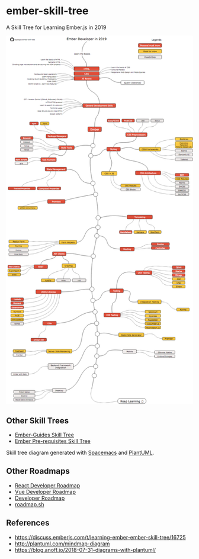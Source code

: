 # ember-skill-tree
A Skill Tree for Learning Ember.js in 2019

![Ember Skill Tree](https://github.com/rajasegar/ember-skill-tree/raw/master/ember-developer-roadmap.png)

## Other Skill Trees
- [Ember-Guides Skill Tree](https://github.com/rajasegar/ember-skill-tree/raw/master/ember-guides.png)
- [Ember Pre-requisites Skill Tree](https://github.com/rajasegar/ember-skill-tree/raw/master/pre-req.png)

Skill tree diagram generated with [Spacemacs](http://spacemacs.org) and [PlantUML](http://plantuml.com/).

## Other Roadmaps
- [React Developer Roadmap](https://github.com/adam-golab/react-developer-roadmap)
- [Vue Developer Roadmap](https://github.com/flaviocopes/vue-developer-roadmap)
- [Developer Roadmap](https://github.com/kamranahmedse/developer-roadmap)
- [roadmap.sh](https://roadmap.sh/)

## References
- https://discuss.emberjs.com/t/learning-ember-ember-skill-tree/16725
- http://plantuml.com/mindmap-diagram
- https://blog.anoff.io/2018-07-31-diagrams-with-plantuml/
